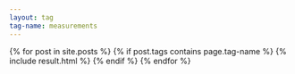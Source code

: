 ```yaml
---
layout: tag
tag-name: measurements
---
```

{% for post in site.posts %}
{% if post.tags contains page.tag-name %}
{% include result.html %}
{% endif %}
{% endfor %}
